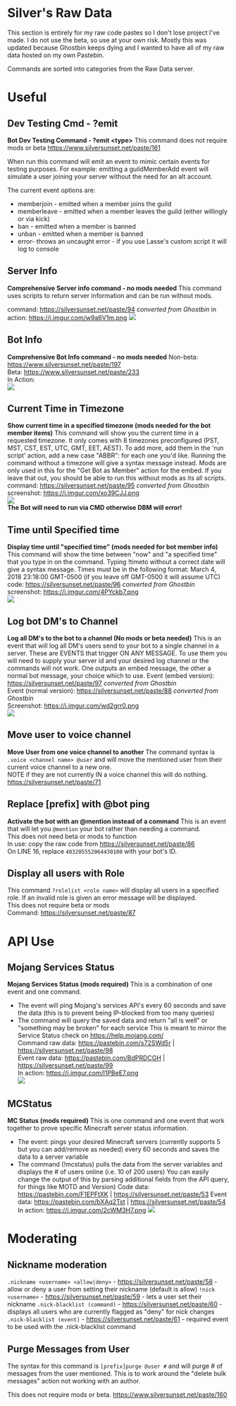 # Silver's Raw Data

This section is entirely for my raw code pastes so I don't lose project I've made. I do not use the beta, so use at your own risk.
Mostly this was updated because Ghostbin keeps dying and I wanted to have all of my raw data hosted on my own Pastebin.

Commands are sorted into categories from the Raw Data server.

# Useful
## Dev Testing Cmd - ?emit
**Bot Dev Testing Command - ?emit &lt;type&gt;**
This command does not require mods or beta
https://www.silversunset.net/paste/161

When run this command will emit an event to mimic certain events for testing purposes. For example: emitting a guildMemberAdd event will simulate a user joining your server without the need for an alt account.  

The current event <type> options are:  
- memberjoin - emitted when a member joins the guild  
- memberleave - emitted when a member leaves the guild (either willingly or via kick)  
- ban - emitted when a member is banned  
- unban - emitted when a member is banned  
- error- throws an uncaught error - if you use Lasse's custom script it will log to console  

## Server Info
**Comprehensive Server info command - no mods needed**
This command uses scripts to return server information and can be run without mods.

command: https://silversunset.net/paste/94 *converted from Ghostbin*
in action: https://i.imgur.com/w9a6V1m.png
![](https://i.imgur.com/w9a6V1m.png)

## Bot Info
**Comprehensive Bot Info command - no mods needed**
Non-beta: https://www.silversunset.net/paste/197  
Beta: https://www.silversunset.net/paste/233  
In Action:  
![](https://i.imgur.com/yRPzpdr.png)  

## Current Time in Timezone
**Show current time in a specified timezone (mods needed for the bot member items)**
This command will show you the current time in a requested timezone. It only comes with 8 timezones preconfigured (PST, MST, CST, EST, UTC, GMT, EET, AEST).
To add more, add them in the 'run script' action, add a new case "ABBR": for each one you'd like.
Running the command without a timezone will give a syntax message instead.
Mods are only used in this for the "Get Bot as Member" action for the embed. If you leave that out, you should be able to run this without mods as its all scripts.  
command: https://silversunset.net/paste/95 *converted from Ghostbin*  
screenshot: https://i.imgur.com/xo39CJJ.png  
![](https://i.imgur.com/xo39CJJ.png)  
**The Bot will need to run via CMD otherwise DBM will error!**  

## Time until Specified time
**Display time until "specified time" (mods needed for bot member info)**
This command will show the time between "now" and "a specified time" that you type in on the command. Typing !timeto without a correct date will give a syntax message.
Times must be in the following format: March 4, 2018 23:18:00 GMT-0500 (if you leave off GMT-0500 it will assume UTC)  
code: https://silversunset.net/paste/96 *converted from Ghostbin*  
screenshot: https://i.imgur.com/4PYckb7.png  
![](https://i.imgur.com/4PYckb7.png)  

## Log bot DM's to Channel
**Log all DM's to the bot to a channel (No mods or beta needed)**
This is an event that will log all DM's users send to your bot to a single channel in a server.
These are EVENTS that trigger ON ANY MESSAGE. To use them you will need to supply your server id and your desired log channel or the commands will not work. One outputs an embed message, the other a normal bot message, your choice which to use.
Event (embed version): https://silversunset.net/paste/97 *converted from Ghostbin*  
Event (normal version): https://silversunset.net/paste/88 *converted from Ghostbin*  
Screenshot: https://i.imgur.com/wd2grr0.png  
![](https://i.imgur.com/wd2grr0.png)  

## Move user to voice channel
**Move User from one voice channel to another**
The command syntax is `.voice <channel name> @user` and will move the mentioned user from their current voice channel to a new one.  
NOTE if they are not currently IN a voice channel this will do nothing.  
https://silversunset.net/paste/71  

## Replace [prefix] with @bot ping
**Activate the bot with an @mention instead of a command**
This is an event that will let you `@mention` your bot rather than needing a command.  
This does not need beta or mods to function  
In use: copy the raw code from https://silversunset.net/paste/86  
On LINE 16, replace `403205552064430100` with your bot's ID.  

## Display all users with Role
This command `?rolelist <role name>` will display all users in a specified role. If an invalid role is given an error message will be displayed.  
This does not require beta or mods  
Command: https://silversunset.net/paste/87  

# API Use
## Mojang Services Status
**Mojang Services Status (mods required)**
This is a combination of one event and one command.
- The event will ping Mojang's services API's every 60 seconds and save the data (this is to prevent being IP-blocked from too many queries)  
- The command will query the saved data and return "all is well" or "something may be broken" for each service
This is meant to mirror the Service Status check on https://help.mojang.com/  
Command raw data: https://pastebin.com/s72SWd5r | https://silversunset.net/paste/98  
Event raw data: https://pastebin.com/BdPRDCGH | https://silversunset.net/paste/99  
In action: https://i.imgur.com/l1PBeE7.png  
![](https://i.imgur.com/l1PBeE7.png)  

## MCStatus
**MC Status  (mods required)**
This is one command and one event that work together to prove specific Minecraft server status information.
- The event: pings your desired Minecraft servers (currently supports 5 but you can add/remove as needed) every 60 seconds and saves the data to a server variable
- The command (!mcstatus) pulls the data from the server variables and displays the # of users online (i.e. 10 of 200 users)
You can easily change the output of this by parsing additional fields from the API query, for things like MOTD and Version)
Code data: https://pastebin.com/F1EPFtXK | https://silversunset.net/paste/53
Event data: https://pastebin.com/bXAq2Tst | https://silversunset.net/paste/54
In action: https://i.imgur.com/2cWM3H7.png
![](https://i.imgur.com/2cWM3H7.png)

# Moderating
## Nickname moderation
`.nickname <username> <allow|deny>` - https://silversunset.net/paste/58 - allow or deny a user from setting their nickname (default is allow)
`!nick <username>` - https://silversunset.net/paste/59  - lets a user set their nickname
`.nick-blacklist (command)` - https://silversunset.net/paste/60 - displays all users who are currently flagged as "deny" for nick changes
`.nick-blacklist (event)` - https://silversunset.net/paste/61 - required event to be used with the .nick-blacklist command

## Purge Messages from User
The syntax for this command is `[prefix]purge @user #` and will purge # of messages from the user mentioned. This is to work around the "delete bulk messages" action not working with an author.

This does not require mods or beta.
https://www.silversunset.net/paste/160
